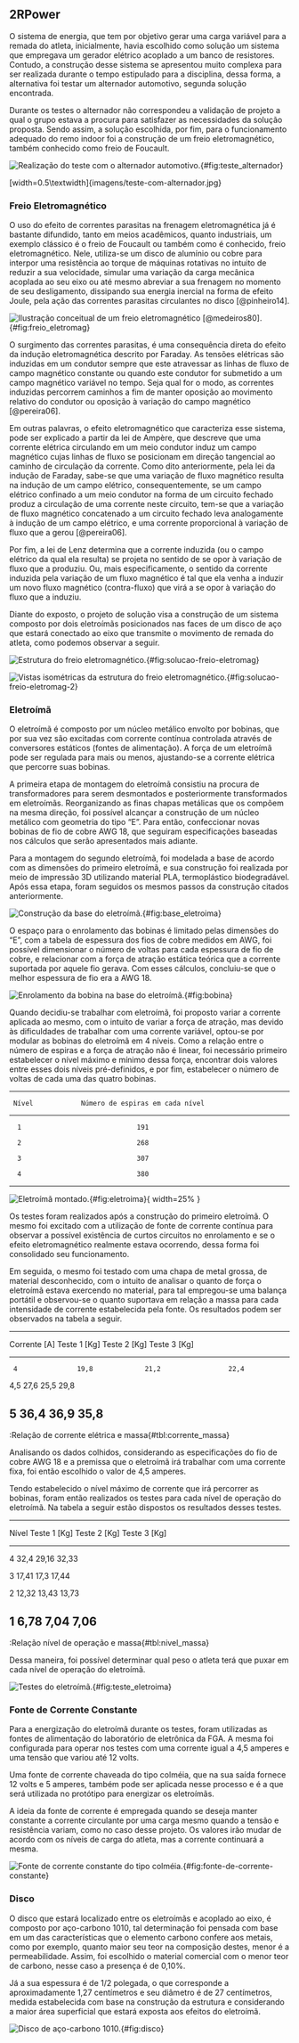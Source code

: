 ## 2RPower

O sistema de energia, que tem por objetivo gerar uma carga variável para a remada do atleta, inicialmente, havia escolhido como solução um sistema que empregava um gerador elétrico acoplado a um banco de resistores. Contudo, a construção desse sistema se apresentou muito complexa para ser realizada durante o tempo estipulado para a disciplina, dessa forma, a alternativa foi testar um alternador automotivo, segunda solução encontrada.

Durante os testes o alternador não correspondeu a validação de projeto a qual o grupo estava a procura para satisfazer as necessidades da solução proposta. Sendo assim, a solução escolhida, por fim, para o funcionamento adequado do remo indoor foi a construção de um freio eletromagnético, também conhecido como freio de Foucault.

![Realização do teste com o alternador automotivo.](imagens/teste-com-alternador.jpg){#fig:teste_alternador}

[width=0.5\textwidth]{imagens/teste-com-alternador.jpg}

### Freio Eletromagnético

O uso do efeito de correntes parasitas na frenagem eletromagnética já é bastante difundido, tanto em meios acadêmicos, quanto industriais, um exemplo clássico é o freio de Foucault ou também como é conhecido, freio eletromagnético. Nele, utiliza-se um disco de alumínio ou cobre para interpor uma resistência ao torque de máquinas rotativas no intuito de reduzir a sua velocidade, simular uma variação da carga mecânica acoplada ao seu eixo ou até mesmo abreviar a sua frenagem no momento de seu desligamento, dissipando sua energia inercial na forma de efeito Joule, pela ação das correntes parasitas circulantes no disco [@pinheiro14].

![Ilustração conceitual de um freio eletromagnético [@medeiros80].](imagens/ilustracao-conceitual-do-freio.png){#fig:freio_eletromag}

O surgimento das correntes parasitas, é uma consequência direta do efeito da indução eletromagnética descrito por Faraday. As tensões elétricas são induzidas em um condutor sempre que este atravessar as linhas de fluxo de campo magnético constante ou quando este condutor for submetido a um campo magnético variável no tempo. Seja qual for o modo, as correntes induzidas percorrem caminhos a fim de manter oposição ao movimento relativo do condutor ou oposição à variação do campo magnético [@pereira06].

Em outras palavras, o efeito eletromagnético que caracteriza esse sistema, pode ser explicado a partir da lei de Ampère, que descreve que uma corrente elétrica circulando em um meio condutor induz um campo magnético cujas linhas de fluxo se posicionam em direção tangencial ao caminho de circulação da corrente. Como dito anteriormente, pela lei da indução de Faraday, sabe-se que uma variação de fluxo magnético resulta na indução de um campo elétrico, consequentemente, se um campo elétrico confinado a um meio condutor na forma de um circuito fechado produz a circulação de uma corrente neste circuito, tem-se que a variação de fluxo magnético concatenado a um circuito fechado leva analogamente à indução de um campo elétrico, e uma corrente proporcional à variação de fluxo que a gerou [@pereira06].

Por fim, a lei de Lenz determina que a corrente induzida (ou o campo elétrico da qual ela resulta) se projeta no sentido de se opor à variação de fluxo que a produziu. Ou, mais especificamente, o sentido da corrente induzida pela variação de um fluxo magnético é tal que ela venha a induzir um novo fluxo magnético (contra-fluxo) que virá a se opor à variação do fluxo que a induziu.

Diante do exposto, o projeto de solução visa a construção de um sistema composto por dois eletroímãs posicionados nas faces de um disco de aço que estará conectado ao eixo que transmite o movimento de remada do atleta, como podemos observar a seguir.

![Estrutura do freio eletromagnético.](imagens/eletroima_pic2.JPG){#fig:solucao-freio-eletromag}

![Vistas isométricas da estrutura do freio eletromagnético.](imagens/Eletroima_pic1.JPG){#fig:solucao-freio-eletromag-2}

### Eletroímã

O eletroímã é composto por um núcleo metálico envolto por bobinas, que por sua vez são excitadas com corrente contínua controlada através de conversores estáticos (fontes de alimentação). A força de um eletroímã pode ser regulada para mais ou menos, ajustando-se a corrente elétrica que percorre suas bobinas.

A primeira etapa de montagem do eletroímã consistiu na procura de transformadores para serem desmontados e posteriormente transformados em eletroímãs. Reorganizando as finas chapas metálicas que os compõem na mesma direção, foi possível alcançar a construção de um núcleo metálico com geometria do tipo “E”. Para então, confeccionar novas bobinas de fio de cobre AWG 18, que seguiram especificações baseadas nos cálculos que serão apresentados mais adiante.

Para a montagem do segundo eletroímã, foi modelada a base de acordo com as dimensões do primeiro eletroímã, e sua construção foi realizada por meio de impressão 3D utilizando material PLA, termoplástico biodegradável. Após essa etapa, foram seguidos os mesmos passos da construção citados anteriormente.

![Construção da base do eletroímã.](imagens/base_eletroima.png){#fig:base_eletroima}

O espaço para o enrolamento das bobinas é limitado pelas dimensões do “E”, com a tabela de espessura dos fios de cobre medidos em AWG, foi possível dimensionar o número de voltas para cada espessura de fio de cobre, e relacionar com a força de atração estática teórica que a corrente suportada por aquele fio gerava. Com esses cálculos, concluiu-se que o melhor espessura de fio era a AWG 18.

![Enrolamento da bobina na base do eletroímã.](imagens/bobina.png){#fig:bobina}

Quando decidiu-se trabalhar com eletroímã, foi proposto variar a corrente aplicada ao mesmo, com o intuito de variar a força de atração, mas devido às dificuldades de trabalhar com uma corrente variável, optou-se por modular as bobinas do eletroímã em 4 níveis. Como a relação entre o número de espiras e a força de atração não é linear, foi necessário primeiro estabelecer o nível máximo e mínimo dessa força, encontrar dois valores entre esses dois níveis pré-definidos, e por fim, estabelecer o número de voltas de cada uma das quatro bobinas.

---------------------------------------------------------
     Nível            Número de espiras em cada nível
--------------    ---------------------------------------
      1                             191 

      2                             268

      3                             307

      4                             380
--------------------------------------------------------

![Eletroímã montado.](imagens/eletroima.png){#fig:eletroima}{ width=25% }

Os testes foram realizados após a construção do primeiro eletroímã. O mesmo foi excitado com a utilização de fonte de corrente contínua para observar a possível existência de curtos circuitos no enrolamento e se o efeito eletromagnético realmente estava ocorrendo, dessa forma foi consolidado seu funcionamento.

Em seguida, o mesmo foi testado com uma chapa de metal grossa, de material desconhecido, com o intuito de analisar o quanto de força o eletroímã estava exercendo no material, para tal empregou-se uma balança portátil e observou-se o quanto suportava em relação a massa para cada intensidade de corrente estabelecida pela fonte. Os resultados podem ser observados na tabela a seguir.

-----------------------------------------------------------------------------
Corrente [A]    Teste 1 [Kg]     Teste 2 [Kg]         Teste 3 [Kg]
-------------   --------------   ---------------      -----------------------
     4               19,8             21,2                 22,4               

   4,5               27,6             25,5                 29,8

   5                 36,4             36,9                 35,8
-----------------------------------------------------------------------------
:Relação de corrente elétrica e massa{#tbl:corrente_massa}

Analisando os dados colhidos, considerando as especificações do fio de cobre AWG 18 e a premissa que o eletroímã irá trabalhar com uma corrente fixa, foi então escolhido o valor de 4,5 amperes.

Tendo estabelecido o nível máximo de corrente que irá percorrer as bobinas, foram então realizados os testes para cada nível de operação do eletroímã. Na tabela a seguir estão dispostos os resultados desses testes.

-----------------------------------------------------------------------------
Nível           Teste 1 [Kg]     Teste 2 [Kg]         Teste 3 [Kg]
-------------   --------------   ---------------      -----------------------
   4               32,4             29,16                32,33               

   3               17,41            17,3                 17,44

   2               12,32            13,43                13,73

   1               6,78             7,04                 7,06
-----------------------------------------------------------------------------
:Relação nível de operação e massa{#tbl:nivel_massa}

Dessa maneira, foi possível determinar qual peso o atleta terá que puxar em cada nível de operação do eletroímã.

![Testes do eletroímã.](imagens/teste_eletroima.png){#fig:teste_eletroima}

### Fonte de Corrente Constante

Para a energização do eletroímã durante os testes, foram utilizadas as fontes de alimentação do laboratório de eletrônica da FGA. A mesma foi configurada para operar nos testes com uma corrente igual a 4,5 amperes e uma tensão que variou até 12 volts. 

Uma fonte de corrente chaveada do tipo colméia, que na sua saída fornece 12 volts e 5 amperes, também pode ser aplicada nesse processo e é a que será utilizada no protótipo para energizar os eletroímãs. 

A ideia da fonte de corrente é empregada quando se deseja manter constante a corrente circulante por uma carga mesmo quando a tensão e resistência variam, como no caso desse projeto. Os valores irão mudar de acordo com os níveis de carga do atleta, mas a corrente continuará a mesma. 

![Fonte de corrente constante do tipo colméia.](imagens/fonte-tipo-colmeia.jpg){#fig:fonte-de-corrente-constante}

### Disco

O disco que estará localizado entre os eletroímãs e acoplado ao eixo, é composto por aço-carbono 1010, tal determinação foi pensada com base em um das características que o elemento carbono confere aos metais, como por exemplo, quanto maior seu teor na composição destes, menor é a permeabilidade. Assim, foi escolhido o material comercial com o menor teor de carbono, nesse caso a presença é de 0,10%.

Já a sua espessura é de 1/2 polegada, o que corresponde a aproximadamente 1,27 centímetros e seu diâmetro é de 27 centímetros, medida estabelecida com base na construção da estrutura e considerando a maior área superficial que estará exposta aos efeitos do eletroímã.

![Disco de aço-carbono 1010.](imagens/disco.jpg){#fig:disco}

